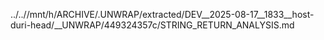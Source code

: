 ../..//mnt/h/ARCHIVE/.UNWRAP/extracted/DEV__2025-08-17__1833__host-duri-head/__UNWRAP/449324357c/STRING_RETURN_ANALYSIS.md